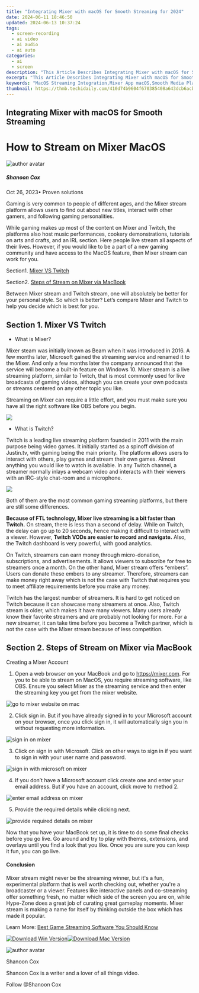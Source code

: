 ```yaml
---
title: "Integrating Mixer with macOS for Smooth Streaming for 2024"
date: 2024-06-11 18:46:50
updated: 2024-06-13 10:37:24
tags: 
  - screen-recording
  - ai video
  - ai audio
  - ai auto
categories: 
  - ai
  - screen
description: "This Article Describes Integrating Mixer with macOS for Smooth Streaming for 2024"
excerpt: "This Article Describes Integrating Mixer with macOS for Smooth Streaming for 2024"
keywords: "MacOS Streaming Integration,Mixer App macOS,Smooth Media Playback macOS,Audio Mixer macOS,Streaming on macOS,MacOS Audio Integration,Smooth Music macOS"
thumbnail: https://thmb.techidaily.com/410d74b9604f670385408a643dcb6acbafd048141ccf91d45ea026a8c7847004.jpg
---
```


## Integrating Mixer with macOS for Smooth Streaming

# How to Stream on Mixer MacOS

![author avatar](https://images.wondershare.com/filmora/article-images/shannon-cox.jpg)

##### Shanoon Cox

 Oct 26, 2023• Proven solutions

Gaming is very common to people of different ages, and the Mixer stream platform allows users to find out about new titles, interact with other gamers, and following gaming personalities.

While gaming makes up most of the content on Mixer and Twitch, the platforms also host music performances, cookery demonstrations, tutorials on arts and crafts, and an IRL section. Here people live stream all aspects of their lives. However, if you would like to be a part of a new gaming community and have access to the MacOS feature, then Mixer stream can work for you.

Section1\. [Mixer VS Twitch](#mixer-vs-twitch)

Section2\. [Steps of Stream on Mixer via MacBook](#steps-of-stream-on-mixer-via-macbook)

Between Mixer stream and Twitch stream, one will absolutely be better for your personal style. So which is better? Let’s compare Mixer and Twitch to help you decide which is best for you.

## Section 1. Mixer VS Twitch

* What is Mixer?

Mixer steam was initially known as Beam when it was introduced in 2016\. A few months later, Microsoft gained the streaming service and renamed it to the Mixer. And only a few months later the company announced that the service will become a built-in feature on Windows 10\. Mixer stream is a live streaming platform, similar to Twitch, that is most commonly used for live broadcasts of gaming videos, although you can create your own podcasts or streams centered on any other topic you like.

Streaming on Mixer can require a little effort, and you must make sure you have all the right software like OBS before you begin.

![](https://images.wondershare.com/filmora/Mac-articles/mixer.jpg)

* What is Twitch?

Twitch is a leading live streaming platform founded in 2011 with the main purpose being video games. It initially started as a spinoff division of Justin.tv, with gaming being the main priority. The platform allows users to interact with others, play games and stream their own games. Almost anything you would like to watch is available. In any Twitch channel, a streamer normally inlays a webcam video and interacts with their viewers with an IRC-style chat-room and a microphone.

![](https://images.wondershare.com/filmora/Mac-articles/twitch.jpg)

Both of them are the most common gaming streaming platforms, but there are still some differences.

**Because of FTL technology, Mixer live streaming is a bit faster than Twitch.** On stream, there is less than a second of delay. While on Twitch, the delay can go up to 20 seconds, hence making it difficult to interact with a viewer. However, **Twitch VODs are easier to record and navigate.** Also, the Twitch dashboard is very powerful, with good analytics.

On Twitch, streamers can earn money through micro-donation, subscriptions, and advertisements. It allows viewers to subscribe for free to streamers once a month. On the other hand, Mixer stream offers “embers”. Users can donate these embers to any streamer. Therefore, streamers can make money right away which is not the case with Twitch that requires you to meet affiliate requirements before you make any money.

Twitch has the largest number of streamers. It is hard to get noticed on Twitch because it can showcase many streamers at once. Also, Twitch stream is older, which makes it have many viewers. Many users already know their favorite streamers and are probably not looking for more. For a new streamer, it can take time before you become a Twitch partner, which is not the case with the Mixer stream because of less competition.

## Section 2. Steps of Stream on Mixer via MacBook

Creating a Mixer Account

1. Open a web browser on your MacBook and go to <https://mixer.com>. For you to be able to stream on MacOS, you require streaming software, like OBS. Ensure you select Mixer as the streaming service and then enter the streaming key you get from the mixer website.

![go to mixer website on mac](https://images.wondershare.com/filmora/Mac-articles/go-to-mixer-website-on-mac.jpg)

2. Click sign in. But if you have already signed in to your Microsoft account on your browser, once you click sign in, it will automatically sign you in without requesting more information.

![sign in on mixer](https://images.wondershare.com/filmora/Mac-articles/sign-in-on-mixer.jpg)

3. Click on sign in with Microsoft. Click on other ways to sign in if you want to sign in with your user name and password.

![sign in with microsoft on mixer](https://images.wondershare.com/filmora/Mac-articles/sign-in-with-microsoft-on-mixer.jpg)

4. If you don’t have a Microsoft account click create one and enter your email address. But if you have an account, click move to method 2.

![enter email address on mixer](https://images.wondershare.com/filmora/Mac-articles/enter-email-address-on-mixer.jpg)

5. Provide the required details while clicking next.

![provide required details on mixer](https://images.wondershare.com/filmora/Mac-articles/provide-required-details-on-mixer.jpg)

Now that you have your MacBook set up, it is time to do some final checks before you go live. Go around and try to play with themes, extensions, and overlays until you find a look that you like. Once you are sure you can keep it fun, you can go live.

#### Conclusion

Mixer stream might never be the streaming winner, but it's a fun, experimental platform that is well worth checking out, whether you're a broadcaster or a viewer. Features like interactive panels and co-streaming offer something fresh, no matter which side of the screen you are on, while Hype-Zone does a great job of curating great gameplay moments. Mixer stream is making a name for itself by thinking outside the box which has made it popular.

Learn More: [Best Game Streaming Software You Should Know](https://tools.techidaily.com/wondershare/filmora/download/)

[![Download Win Version](https://images.wondershare.com/filmora/guide/download-btn-win.jpg)](https://tools.techidaily.com/wondershare/filmora/download/)[![Download Mac Version](https://images.wondershare.com/filmora/guide/download-btn-mac.jpg)](https://tools.techidaily.com/wondershare/filmora/download/)

![author avatar](https://images.wondershare.com/filmora/article-images/shannon-cox.jpg)

Shanoon Cox

Shanoon Cox is a writer and a lover of all things video.

Follow @Shanoon Cox


<ins class="adsbygoogle"
     style="display:block"
     data-ad-format="autorelaxed"
     data-ad-client="ca-pub-7571918770474297"
     data-ad-slot="1223367746"></ins>



<ins class="adsbygoogle"
     style="display:block"
     data-ad-client="ca-pub-7571918770474297"
     data-ad-slot="8358498916"
     data-ad-format="auto"
     data-full-width-responsive="true"></ins>

